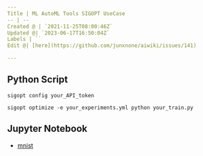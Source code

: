 ```yaml
---
Title | ML AutoML Tools SIGOPT UseCase
-- | --
Created @ | `2021-11-25T08:00:46Z`
Updated @| `2023-06-17T16:50:04Z`
Labels | ``
Edit @| [here](https://github.com/junxnone/aiwiki/issues/141)

---
```

## Python Script

```
sigopt config your_API_token
```

```
sigopt optimize -e your_experiments.yml python your_train.py
```

## Jupyter Notebook

- [mnist](https://github.com/junxnone/examples/blob/master/sigopt/mnist.ipynb)

